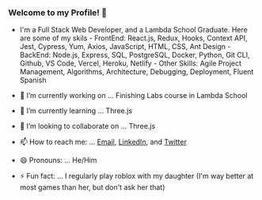 ### Welcome to my Profile! 👋


- I'm a Full Stack Web Developer, and a Lambda School Graduate.
      Here are some of my skils
      - FrontEnd: React.js, Redux, Hooks, Context API, Jest, Cypress, Yum, Axios, JavaScript, HTML, CSS, Ant Design
      - BackEnd: Node.js, Express, SQL, PostgreSQL, Docker, Python, Git CLI, Github, VS Code, Vercel, Heroku, Netlify
      - Other Skills: Agile Project Management, Algorithms, Architecture, Debugging, Deployment, Fluent Spanish


- 🔭 I’m currently working on ... Finishing Labs course in Lambda School
- 🌱 I’m currently learning ... Three.js
- 👯 I’m looking to collaborate on ... Three.js
- 📫 How to reach me: ... [Email](alanpaulphotos@gmail.com), [LinkedIn](https://www.linkedin.com/in/alanpaulmir/), and [Twitter](https://twitter.com/AlanPaulMir1)
- 😄 Pronouns: ... He/Him
- ⚡ Fun fact: ... I regularly play roblox with my daughter (I'm way better at most games than her, but don't ask her that)

